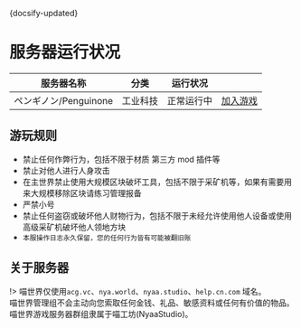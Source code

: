 {docsify-updated}

# 服务器运行状况

| 服务器名称 | 分类 | 运行状况 | | 
|  ---- |  ---- |  ---- |  ---- | 
| ペンギノン/Penguinone | 工业科技 | 正常运行中 | [加入游戏](Penguinone/) |

## 游玩规则
- 禁止任何作弊行为，包括不限于材质 第三方 mod 插件等  
- 禁止对他人进行人身攻击
- 在主世界禁止使用大规模区块破坏工具，包括不限于采矿机等，如果有需要用来大规模移除区块请练习管理报备
- 严禁小号
- 禁止任何盗窃或破坏他人财物行为，包括不限于未经允许使用他人设备或使用高级采矿机破坏他人领地方块
- `本服操作日志永久保留，您的任何行为皆有可能被翻旧账`

## 关于服务器
!> 喵世界仅使用`acg.vc`、`nya.world`、`nyaa.studio`、`help.cn.com`  域名。  
喵世界管理组不会主动向您索取任何金钱、礼品、敏感资料或任何有价值的物品。
喵世界游戏服务器群组隶属于喵工坊(NyaaStudio)。

